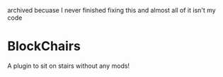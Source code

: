 archived becuase I never finished fixing this and almost all of it isn't my code

# BlockChairs

A plugin to sit on stairs without any mods!
